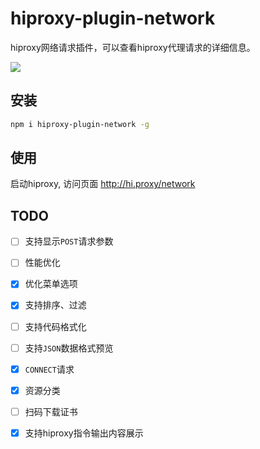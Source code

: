 # hiproxy-plugin-network

 hiproxy网络请求插件，可以查看hiproxy代理请求的详细信息。

 ![](https://raw.githubusercontent.com/hiproxy/hiproxy-plugin-network/master/network.gif)
 
 
## 安装

```bash
npm i hiproxy-plugin-network -g
```
 
 
## 使用

 启动hiproxy, 访问页面 http://hi.proxy/network

## TODO

- [ ] 支持显示`POST`请求参数
- [ ] 性能优化
- [x] 优化菜单选项
- [x] 支持排序、过滤
- [ ] 支持代码格式化
- [ ] 支持`JSON`数据格式预览
- [x] `CONNECT`请求
- [x] 资源分类
- [ ] 扫码下载证书
- [x] 支持hiproxy指令输出内容展示


